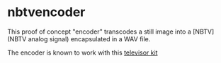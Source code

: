 # nbtvencoder

This proof of concept "encoder" transcodes a still image into a [NBTV](NBTV analog signal) encapsulated in a WAV file.

The encoder is known to work with this [televisor kit](https://mindsetsonline.co.uk/shop/televisor/)
